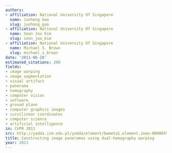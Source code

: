```yaml
---
authors:
- affiliation: National University Of Singapore
  name: Junhong Gao
  slug: junhong_gao
- affiliation: National University Of Singapore
  name: Seon Joo Kim
  slug: seon_joo_kim
- affiliation: National University Of Singapore
  name: Michael S. Brown
  slug: michael_s_brown
date: '2011-06-20'
estimated_citations: 200
fields:
- image warping
- image segmentation
- visual artifact
- panorama
- homography
- computer vision
- software
- ground plane
- computer graphics images
- curvilinear coordinates
- computer science
- artificial intelligence
in: CVPR 2011
src: http://yadda.icm.edu.pl/yadda/element/bwmeta1.element.ieee-000005995433
title: Constructing image panoramas using dual-homography warping
year: 2011
---
```

